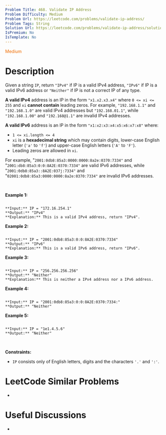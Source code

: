 ```yaml
---
Problem Title: 468. Validate IP Address
Problem Difficulty: Medium
Problem Url: https://leetcode.com/problems/validate-ip-address/
Problem Tags: String
Solution Url: https://leetcode.com/problems/validate-ip-address/solution/
IsPremium: No
IsTemplate: No
---
```


<span style="color: rgb(239, 108, 0);">Medium</span>

# Description

Given a string `IP`, return `"IPv4"` if IP is a valid IPv4 address, `"IPv6"` if IP is a valid IPv6 address or `"Neither"` if IP is not a correct IP of any type.


**A valid IPv4** address is an IP in the form `"x1.x2.x3.x4"` where `0 <= xi <= 255` and `xi` **cannot contain** leading zeros. For example, `"192.168.1.1"` and `"192.168.1.0"` are valid IPv4 addresses but `"192.168.01.1"`, while `"192.168.1.00"` and `"192.168@1.1"` are invalid IPv4 addresses.


**A valid IPv6** address is an IP in the form `"x1:x2:x3:x4:x5:x6:x7:x8"` where:


* `1 <= xi.length <= 4`
* `xi` is a **hexadecimal string** which may contain digits, lower-case English letter (`'a'` to `'f'`) and upper-case English letters (`'A'` to `'F'`).
* Leading zeros are allowed in `xi`.


For example, "`2001:0db8:85a3:0000:0000:8a2e:0370:7334"` and "`2001:db8:85a3:0:0:8A2E:0370:7334"` are valid IPv6 addresses, while "`2001:0db8:85a3::8A2E:037j:7334"` and "`02001:0db8:85a3:0000:0000:8a2e:0370:7334"` are invalid IPv6 addresses.


 


**Example 1:**



```

**Input:** IP = "172.16.254.1"
**Output:** "IPv4"
**Explanation:** This is a valid IPv4 address, return "IPv4".

```

**Example 2:**



```

**Input:** IP = "2001:0db8:85a3:0:0:8A2E:0370:7334"
**Output:** "IPv6"
**Explanation:** This is a valid IPv6 address, return "IPv6".

```

**Example 3:**



```

**Input:** IP = "256.256.256.256"
**Output:** "Neither"
**Explanation:** This is neither a IPv4 address nor a IPv6 address.

```

**Example 4:**



```

**Input:** IP = "2001:0db8:85a3:0:0:8A2E:0370:7334:"
**Output:** "Neither"

```

**Example 5:**



```

**Input:** IP = "1e1.4.5.6"
**Output:** "Neither"

```

 


**Constraints:**


* `IP` consists only of English letters, digits and the characters `'.'` and `':'`.




# LeetCode Similar Problems

- []()

# Useful Discussions

- []()
